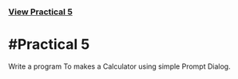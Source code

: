 ### [View Practical 5](http://s1d130050131516.github.io/wt/Prac5/)

#Practical 5
============
Write a program To makes a Calculator using simple Prompt Dialog.
